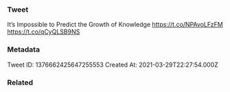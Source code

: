 ### Tweet
It’s Impossible to Predict the Growth of Knowledge https://t.co/NPAvoLFzFM https://t.co/qCyQLSB9NS

### Metadata
Tweet ID: 1376662425647255553
Created At: 2021-03-29T22:27:54.000Z

### Related

